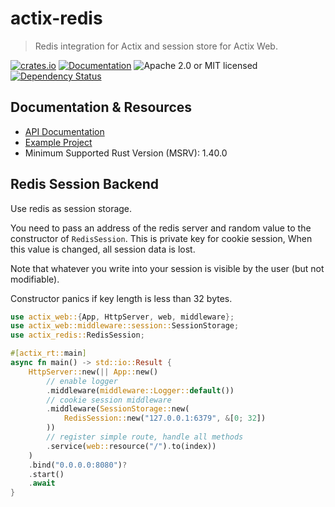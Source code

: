 # actix-redis

> Redis integration for Actix and session store for Actix Web.

[![crates.io](https://img.shields.io/crates/v/actix-redis?label=latest)](https://crates.io/crates/actix-redis)
[![Documentation](https://docs.rs/actix-redis/badge.svg?version=0.9.2)](https://docs.rs/actix-redis/0.9.2)
![Apache 2.0 or MIT licensed](https://img.shields.io/crates/l/actix-redis)
[![Dependency Status](https://deps.rs/crate/actix-redis/0.9.2/status.svg)](https://deps.rs/crate/actix-redis/0.9.2)

## Documentation & Resources

- [API Documentation](https://docs.rs/actix-cors)
- [Example Project](https://github.com/actix/examples/tree/HEAD/session/redis-session)
- Minimum Supported Rust Version (MSRV): 1.40.0

## Redis Session Backend

Use redis as session storage.

You need to pass an address of the redis server and random value to the
constructor of `RedisSession`. This is private key for cookie session,
When this value is changed, all session data is lost.

Note that whatever you write into your session is visible by the user (but not modifiable).

Constructor panics if key length is less than 32 bytes.

```rust
use actix_web::{App, HttpServer, web, middleware};
use actix_web::middleware::session::SessionStorage;
use actix_redis::RedisSession;

#[actix_rt::main]
async fn main() -> std::io::Result {
    HttpServer::new(|| App::new()
        // enable logger
        .middleware(middleware::Logger::default())
        // cookie session middleware
        .middleware(SessionStorage::new(
            RedisSession::new("127.0.0.1:6379", &[0; 32])
        ))
        // register simple route, handle all methods
        .service(web::resource("/").to(index))
    )
    .bind("0.0.0.0:8080")?
    .start()
    .await
}
```
